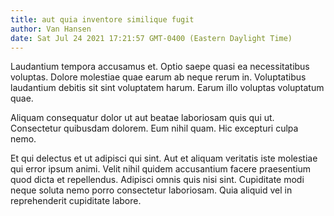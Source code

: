 ```yaml
---
title: aut quia inventore similique fugit
author: Van Hansen
date: Sat Jul 24 2021 17:21:57 GMT-0400 (Eastern Daylight Time)
---
```

Laudantium tempora accusamus et. Optio saepe quasi ea necessitatibus voluptas. Dolore molestiae quae earum ab neque rerum in. Voluptatibus laudantium debitis sit sint voluptatem harum. Earum illo voluptas voluptatum quae.

 Aliquam consequatur dolor ut aut beatae laboriosam quis qui ut. Consectetur quibusdam dolorem. Eum nihil quam. Hic excepturi culpa nemo.

 Et qui delectus et ut adipisci qui sint. Aut et aliquam veritatis iste molestiae qui error ipsum animi. Velit nihil quidem accusantium facere praesentium quod dicta et repellendus. Adipisci omnis quis nisi sint. Cupiditate modi neque soluta nemo porro consectetur laboriosam. Quia aliquid vel in reprehenderit cupiditate labore.